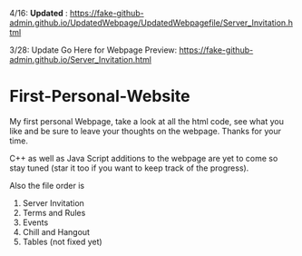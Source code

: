 
4/16: **Updated** : https://fake-github-admin.github.io/UpdatedWebpage/UpdatedWebpagefile/Server_Invitation.html

3/28: Update     Go Here for Webpage Preview: https://fake-github-admin.github.io/Server_Invitation.html

# First-Personal-Website
My first personal Webpage, take a look at all the html code, see what you like and be sure to leave your thoughts on the webpage.
Thanks for your time.

C++ as well as Java Script additions to the webpage are yet to come so stay tuned (star it too if you want to keep track of the progress).

Also the file order is
1. Server Invitation 
2. Terms and Rules
3. Events
4. Chill and Hangout
5. Tables (not fixed yet)

